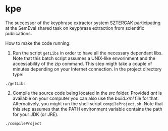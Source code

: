 kpe
===

The successor of the keyphrase extractor system SZTERGAK participating at the SemEval shared task on keyphrase extraction from scientific publications.

How to make the code running:
1. Run the script `getLibs` in order to have all the necessary dependant libs. Note that this batch script assumes a UNIX-like envorinment and the accessability of the zip command. This step migth take a couple of minutes depending on your Internet connection. In the project directory type:

``./getLibs``

2. Compile the source code being located in the *src* folder. Provided *ant* is available on your computer you can also use the *build.xml* file for that. Alternatively, you might run the shell script `compileProject.sh`. Note that this step assumes that the PATH environment variable contains the path for your JDK (or JRE).

``./compileProject``
